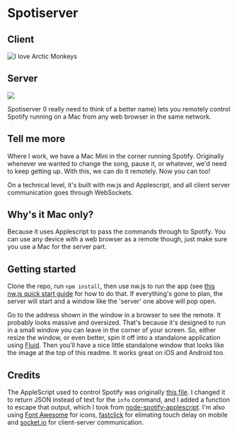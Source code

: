 # Spotiserver

## Client
![I love Arctic Monkeys](http://i.imgur.com/sZcWMtn.png)

## Server
![](http://i.imgur.com/xAVcMIm.png)

Spotiserver (I really need to think of a better name) lets you remotely control Spotify running on a Mac from any web browser in the same network.

## Tell me more

Where I work, we have a Mac Mini in the corner running Spotify. Originally whenever we wanted to change the song, pause it, or whatever, we'd need to keep getting up. With this, we can do it remotely. Now you can too!

On a technical level, it's built with nw.js and Applescript, and all client server communication goes through WebSockets.

## Why's it Mac only?

Because it uses Applescript to pass the commands through to Spotify. You can use any device with a web browser as a remote though, just make sure you use a Mac for the server part.

## Getting started

Clone the repo, run `npm install`, then use nw.js to run the app (see [this nw.js quick start guide](https://github.com/nwjs/nw.js/blob/master/README.md) for how to do that. If everything's gone to plan, the server will start and a window like the 'server' one above will pop open.

Go to the address shown in the window in a browser to see the remote. It probably looks massive and oversized. That's because it's designed to run in a small window you can leave in the corner of your screen. So, either resize the window, or even better, spin it off into a standalone application using [Fluid](http://fluidapp.com/). Then you'll have a nice little standalone window that looks like the image at the top of this readme. It works great on iOS and Android too.

## Credits

The AppleScript used to control Spotify was originally [this file](https://github.com/dronir/SpotifyControl). I changed it to return JSON instead of text for the `info` command, and I added a function to escape that output, which I took from [node-spotify-applescript](https://github.com/andrehaveman/spotify-node-applescript). I'm also using [Font Awesome](https://github.com/FortAwesome/Font-Awesome) for icons, [fastclick](https://github.com/ftlabs/fastclick) for elimating touch delay on mobile and [socket.io](http://socket.io/) for client-server communication.
